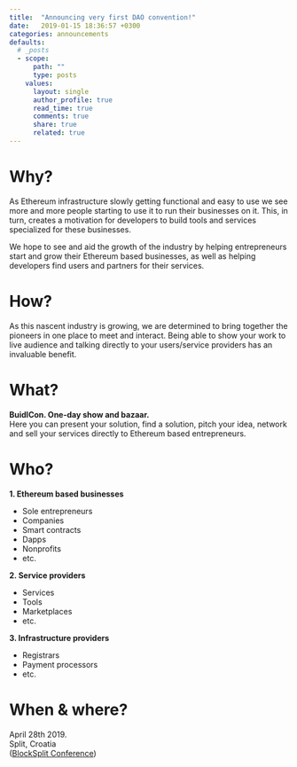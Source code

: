 ```yaml
---
title:  "Announcing very first DAO convention!"
date:   2019-01-15 18:36:57 +0300
categories: announcements
defaults:
  # _posts
  - scope:
      path: ""
      type: posts
    values:
      layout: single
      author_profile: true
      read_time: true
      comments: true
      share: true
      related: true
---
```

# Why?
As Ethereum infrastructure slowly getting functional and easy to use we see more and more people starting to use it to run their businesses on it. This, in turn, creates a motivation for developers to build tools and services specialized for these businesses.

We hope to see and aid the growth of the industry by helping entrepreneurs start and grow their Ethereum based businesses, as well as helping developers find users and partners for their services.

# How?
As this nascent industry is growing, we are determined to bring together the pioneers in one place to meet and interact. Being able to show your work to live audience and talking directly to your users/service providers has an invaluable benefit.

# What?
**BuidlCon. One-day show and bazaar.**  
Here you can present your solution, find a solution, pitch your idea, network and sell your services directly to Ethereum based entrepreneurs.

# Who?
**1. Ethereum based businesses**  
  - Sole entrepreneurs  
  - Companies  
  - Smart contracts  
  - Dapps  
  - Nonprofits  
  - etc.  

**2. Service providers**  
  - Services
  - Tools
  - Marketplaces
  - etc.

**3. Infrastructure providers**  
  - Registrars
  - Payment processors
  - etc.

# When & where?
April 28th 2019.  
Split, Croatia  
([BlockSplit Conference][blocksplit])

[blocksplit]: https://blocksplit.io
